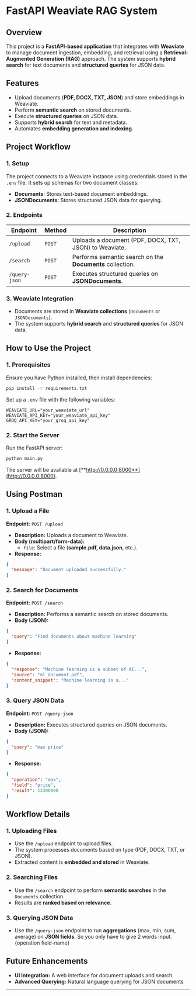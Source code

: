 # FastAPI Weaviate RAG System

## Overview

This project is a **FastAPI-based application** that integrates with **Weaviate** to manage document ingestion, embedding, and retrieval using a **Retrieval-Augmented Generation (RAG)** approach. The system supports **hybrid search** for text documents and **structured queries** for JSON data.

## Features

- Upload documents (**PDF, DOCX, TXT, JSON**) and store embeddings in Weaviate.
- Perform **semantic search** on stored documents.
- Execute **structured queries** on JSON data.
- Supports **hybrid search** for text and metadata.
- Automates **embedding generation and indexing**.

## Project Workflow

### 1. **Setup**

The project connects to a Weaviate instance using credentials stored in the `.env` file. It sets up schemas for two document classes:

- **Documents**: Stores text-based document embeddings.
- **JSONDocuments**: Stores structured JSON data for querying.

### 2. **Endpoints**

| Endpoint      | Method | Description                                               |
| ------------- | ------ | --------------------------------------------------------- |
| `/upload`     | `POST` | Uploads a document (PDF, DOCX, TXT, JSON) to Weaviate.    |
| `/search`     | `POST` | Performs semantic search on the **Documents** collection. |
| `/query-json` | `POST` | Executes structured queries on **JSONDocuments**.         |

### 3. **Weaviate Integration**

- Documents are stored in **Weaviate collections** (`Documents` or `JSONDocuments`).
- The system supports **hybrid search** and **structured queries** for JSON data.

## How to Use the Project

### 1. **Prerequisites**

Ensure you have Python installed, then install dependencies:

```bash
pip install -r requirements.txt
```

Set up a `.env` file with the following variables:

```
WEAVIATE_URL="your_weaviate_url"
WEAVIATE_API_KEY="your_weaviate_api_key"
GROQ_API_KEY="your_groq_api_key"
```

### 2. **Start the Server**

Run the FastAPI server:

```bash
python main.py
```

The server will be available at [**http://0.0.0.0:8000**](http://0.0.0.0:8000).

## Using Postman

### **1. Upload a File**

**Endpoint:** `POST /upload`

- **Description:** Uploads a document to Weaviate.
- **Body (multipart/form-data):**
  - `file`: Select a file (**sample.pdf, data.json**, etc.).
- **Response:**

```json
{
  "message": "Document uploaded successfully."
}
```

### **2. Search for Documents**

**Endpoint:** `POST /search`

- **Description:** Performs a semantic search on stored documents.
- **Body (JSON):**

```json
{
  "query": "Find documents about machine learning"
}
```

- **Response:**

```json
{
  "response": "Machine learning is a subset of AI...",
  "source": "ml_document.pdf",
  "content_snippet": "Machine learning is a..."
}
```

### **3. Query JSON Data**

**Endpoint:** `POST /query-json`

- **Description:** Executes structured queries on JSON documents.
- **Body (JSON):**

```json
{
  "query": "max price"
}
```

- **Response:**

```json
{
  "operation": "max",
  "field": "price",
  "result": 13300000
}
```

## Workflow Details

### **1. Uploading Files**

- Use the `/upload` endpoint to upload files.
- The system processes documents based on type (PDF, DOCX, TXT, or JSON).
- Extracted content is **embedded and stored** in Weaviate.

### **2. Searching Files**

- Use the `/search` endpoint to perform **semantic searches** in the `Documents` collection.
- Results are **ranked based on relevance**.

### **3. Querying JSON Data**

- Use the `/query-json` endpoint to run **aggregations** (max, min, sum, average) on **JSON fields**. So you only have to give 2 words input. {operation field-name}


## Future Enhancements

- **UI Integration:** A web interface for document uploads and search.
- **Advanced Querying:** Natural language querying for JSON documents
---